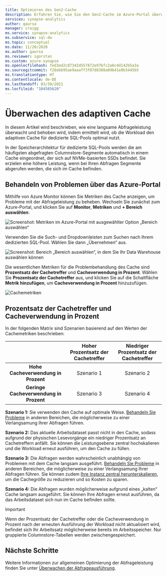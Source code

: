 ```yaml
---
title: Optimieren des Gen2-Cache
description: Erfahren Sie, wie Sie den Gen2-Cache im Azure-Portal überwachen.
services: synapse-analytics
author: gaursa
manager: craigg
ms.service: synapse-analytics
ms.subservice: sql-dw
ms.topic: conceptual
ms.date: 11/20/2020
ms.author: gaursa
ms.reviewer: igorstan
ms.custom: azure-synapse
ms.openlocfilehash: fed3ed2c87342d557872e97bfc2a6c4d142b5a3a
ms.sourcegitcommit: f28ebb95ae9aaaff3f87d8388a09b41e0b3445b5
ms.translationtype: HT
ms.contentlocale: de-DE
ms.lasthandoff: 03/30/2021
ms.locfileid: "104585620"
---
```

# <a name="how-to-monitor-the-adaptive-cache"></a>Überwachen des adaptiven Cache

In diesem Artikel wird beschrieben, wie eine langsame Abfrageleistung überwacht und behoben wird, indem ermittelt wird, ob die Workload den adaptiven Cache für dedizierte SQL-Pools optimal nutzt.

In der Speicherarchitektur für dedizierte SQL-Pools werden die am häufigsten abgefragten Columnstore-Segmente automatisch in einem Cache eingeordnet, der sich auf NVMe-basierten SSDs befindet. Sie erzielen eine höhere Leistung, wenn bei Ihren Abfragen Segmente abgerufen werden, die sich im Cache befinden.
 
## <a name="troubleshoot-using-the-azure-portal"></a>Behandeln von Problemen über das Azure-Portal

Mithilfe von Azure Monitor können Sie Metriken des Cache anzeigen, um Probleme mit der Abfrageleistung zu beheben. Wechseln Sie zunächst zum Azure-Portal, und klicken Sie auf **Monitor**, **Metriken** und **+ Bereich auswählen**:

![Screenshot: Metriken im Azure-Portal mit ausgewählter Option „Bereich auswählen“](./media/sql-data-warehouse-how-to-monitor-cache/cache-0.png)

Verwenden Sie die Such- und Dropdownleisten zum Suchen nach Ihrem dedizierten SQL-Pool. Wählen Sie dann „Übernehmen“ aus.

![Screenshot: Bereich „Bereich auswählen“, in dem Sie Ihr Data Warehouse auswählen können](./media/sql-data-warehouse-how-to-monitor-cache/cache-1.png)

Die wesentlichen Metriken für die Problembehandlung des Cache sind **Prozentsatz der Cachetreffer** und **Cacheverwendung in Prozent**. Wählen Sie **Prozentsatz der Cachetreffer** aus, und klicken Sie auf die Schaltfläche **Metrik hinzufügen**, um **Cacheverwendung in Prozent** hinzuzufügen. 

![Cachemetriken](./media/sql-data-warehouse-how-to-monitor-cache/cache-2.png)

## <a name="cache-hit-and-used-percentage"></a>Prozentsatz der Cachetreffer und Cacheverwendung in Prozent

In der folgenden Matrix sind Szenarien basierend auf den Werten der Cachemetriken beschrieben:

|                                | **Hoher Prozentsatz der Cachetreffer** | **Niedriger Prozentsatz der Cachetreffer** |
| :----------------------------: | :---------------------------: | :--------------------------: |
| **Hohe Cacheverwendung in Prozent** |          Szenario 1           |          Szenario 2          |
| **Geringe Cacheverwendung in Prozent**  |          Szenario 3           |          Szenario 4          |

**Szenario 1:** Sie verwenden den Cache auf optimale Weise. [Behandeln Sie Probleme](sql-data-warehouse-manage-monitor.md) in anderen Bereichen, die möglicherweise zu einer Verlangsamung Ihrer Abfragen führen.

**Szenario 2:** Das aktuelle Arbeitsdataset passt nicht in den Cache, sodass aufgrund der physischen Lesevorgänge ein niedriger Prozentsatz an Cachetreffern anfällt. Sie können die Leistungsebene zentral hochskalieren und die Workload erneut ausführen, um den Cache zu füllen.

**Szenario 3:** Die Abfragen werden wahrscheinlich unabhängig von Problemen mit dem Cache langsam ausgeführt. [Behandeln Sie Probleme](sql-data-warehouse-manage-monitor.md) in anderen Bereichen, die möglicherweise zu einer Verlangsamung Ihrer Abfragen führen. Sie können zudem [Ihre Instanz zentral herunterskalieren](sql-data-warehouse-manage-monitor.md), um die Cachegröße zu reduzieren und so Kosten zu sparen. 

**Szenario 4:** Die Abfragen wurden möglicherweise aufgrund eines „kalten“ Cache langsam ausgeführt. Sie können Ihre Abfragen erneut ausführen, da das Arbeitsdataset sich nun im Cache befinden sollte. 

> [!IMPORTANT]
> Wenn der Prozentsatz der Cachetreffer oder die Cacheverwendung in Prozent nach der erneuten Ausführung der Workload nicht aktualisiert wird, befindet sich Ihr Arbeitssatz möglicherweise bereits im Arbeitsspeicher. Nur gruppierte Columnstore-Tabellen werden zwischengespeichert.

## <a name="next-steps"></a>Nächste Schritte
Weitere Informationen zur allgemeinen Optimierung der Abfrageleistung finden Sie unter [Überwachen der Abfrageausführung](sql-data-warehouse-manage-monitor.md#monitor-query-execution).
